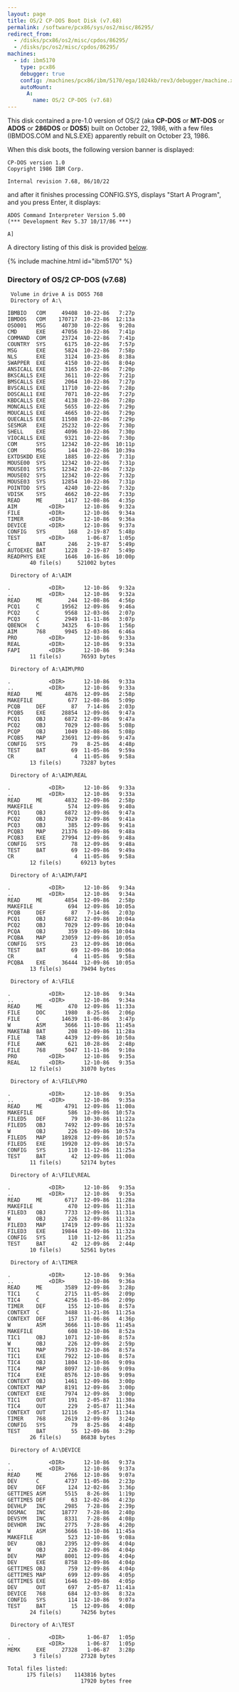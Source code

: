```yaml
---
layout: page
title: OS/2 CP-DOS Boot Disk (v7.68)
permalink: /software/pcx86/sys/os2/misc/86295/
redirect_from:
  - /disks/pcx86/os2/misc/cpdos/86295/
  - /disks/pc/os2/misc/cpdos/86295/
machines:
  - id: ibm5170
    type: pcx86
    debugger: true
    config: /machines/pcx86/ibm/5170/ega/1024kb/rev3/debugger/machine.xml
    autoMount:
      A:
        name: OS/2 CP-DOS (v7.68)
---
```


This disk contained a pre-1.0 version of OS/2 (aka **CP-DOS** or **MT-DOS** or **ADOS** or **286DOS** or **DOS5**)
built on October 22, 1986, with a few files (IBMDOS.COM and NLS.EXE) apparently rebuilt on October 23, 1986.

When this disk boots, the following version banner is displayed:

	CP-DOS version 1.0
	Copyright 1986 IBM Corp.
	
	Internal revision 7.68, 86/10/22

and after it finishes processing CONFIG.SYS, displays "Start A Program", and you press Enter, it displays:

	ADOS Command Interpreter Version 5.00
	(*** Development Rev 5.37 10/17/86 ***)
	
	A]

A directory listing of this disk is provided [below](#directory-of-os2-cp-dos-v768).

{% include machine.html id="ibm5170" %}

### Directory of OS/2 CP-DOS (v7.68)

     Volume in drive A is DOS5 768
     Directory of A:\

    IBMBIO   COM     49408  10-22-86   7:27p
    IBMDOS   COM    170717  10-23-86  12:13a
    OSO001   MSG     40730  10-22-86   9:20a
    CMD      EXE     47056  10-22-86   7:41p
    COMMAND  COM     23724  10-22-86   7:41p
    COUNTRY  SYS      6175  10-22-86   7:57p
    MSG      EXE      5824  10-22-86   7:58p
    NLS      EXE      3124  10-23-86   8:38a
    SWAPPER  EXE      4150  10-22-86   8:04p
    ANSICALL EXE      3165  10-22-86   7:20p
    BKSCALLS EXE      3611  10-22-86   7:21p
    BMSCALLS EXE      2064  10-22-86   7:27p
    BVSCALLS EXE     11710  10-22-86   7:28p
    DOSCALL1 EXE      7071  10-22-86   7:27p
    KBDCALLS EXE      4138  10-22-86   7:28p
    MONCALLS EXE      5655  10-22-86   7:29p
    MOUCALLS EXE      4665  10-22-86   7:29p
    QUECALLS EXE     11508  10-22-86   7:29p
    SESMGR   EXE     25232  10-22-86   7:30p
    SHELL    EXE      4096  10-22-86   7:30p
    VIOCALLS EXE      9321  10-22-86   7:30p
    COM      SYS     12342  10-22-86  10:11p
    COM      MSG       144  10-22-86  10:39a
    EXTDSKDD EXE      1885  10-22-86   7:31p
    MOUSE00  SYS     12342  10-22-86   7:31p
    MOUSE01  SYS     12342  10-22-86   7:32p
    MOUSE02  SYS     12342  10-22-86   7:32p
    MOUSE03  SYS     12854  10-22-86   7:31p
    POINTDD  SYS      4240  10-22-86   7:32p
    VDISK    SYS      4662  10-22-86   7:33p
    READ     ME       1417  12-08-86   4:35p
    AIM          <DIR>      12-10-86   9:32a
    FILE         <DIR>      12-10-86   9:34a
    TIMER        <DIR>      12-10-86   9:36a
    DEVICE       <DIR>      12-10-86   9:37a
    CONFIG   SYS       168   2-19-87   5:48p
    TEST         <DIR>       1-06-87   1:05p
    C        BAT       246   2-19-87   5:49p
    AUTOEXEC BAT      1228   2-19-87   5:49p
    READPHYS EXE      1646  10-16-86  10:00p
           40 file(s)     521002 bytes

     Directory of A:\AIM

    .            <DIR>      12-10-86   9:32a
    ..           <DIR>      12-10-86   9:32a
    READ     ME        244  12-08-86   4:56p
    PCQ1     C       19562  12-09-86   9:46a
    PCQ2     C        9568  12-03-86   2:07p
    PCQ3     C        2949  11-11-86   3:07p
    QBENCH   C       34325   6-10-86   1:56p
    AIM      768      9945  12-03-86   6:46a
    PRO          <DIR>      12-10-86   9:33a
    REAL         <DIR>      12-10-86   9:33a
    FAPI         <DIR>      12-10-86   9:34a
           11 file(s)      76593 bytes

     Directory of A:\AIM\PRO

    .            <DIR>      12-10-86   9:33a
    ..           <DIR>      12-10-86   9:33a
    READ     ME       4876  12-09-86   2:58p
    MAKEFILE           677  12-08-86   5:09p
    PCQB     DEF        87   7-14-86   2:03p
    PCQB5    EXE     28854  12-09-86   9:47a
    PCQ1     OBJ      6872  12-09-86   9:47a
    PCQ2     OBJ      7029  12-08-86   5:08p
    PCQP     OBJ      1049  12-08-86   5:08p
    PCQB5    MAP     23691  12-09-86   9:47a
    CONFIG   SYS        79   8-25-86   4:48p
    TEST     BAT        69  11-05-86   9:59a
    CR                   4  11-05-86   9:58a
           13 file(s)      73287 bytes

     Directory of A:\AIM\REAL

    .            <DIR>      12-10-86   9:33a
    ..           <DIR>      12-10-86   9:33a
    READ     ME       4832  12-09-86   2:58p
    MAKEFILE           574  12-09-86   9:40a
    PCQ1     OBJ      6872  12-09-86   9:47a
    PCQ2     OBJ      7029  12-09-86   9:41a
    PCQ3     OBJ       385  12-09-86   9:41a
    PCQB3    MAP     21376  12-09-86   9:48a
    PCQB3    EXE     27994  12-09-86   9:48a
    CONFIG   SYS        78  12-09-86   9:48a
    TEST     BAT        69  12-09-86   9:49a
    CR                   4  11-05-86   9:58a
           12 file(s)      69213 bytes

     Directory of A:\AIM\FAPI

    .            <DIR>      12-10-86   9:34a
    ..           <DIR>      12-10-86   9:34a
    READ     ME       4854  12-09-86   2:58p
    MAKEFILE           694  12-09-86  10:05a
    PCQB     DEF        87   7-14-86   2:03p
    PCQ1     OBJ      6872  12-09-86  10:04a
    PCQ2     OBJ      7029  12-09-86  10:04a
    PCQA     OBJ       359  12-09-86  10:04a
    PCQBA    MAP     23059  12-09-86  10:05a
    CONFIG   SYS        23  12-09-86  10:06a
    TEST     BAT        69  12-09-86  10:06a
    CR                   4  11-05-86   9:58a
    PCQBA    EXE     36444  12-09-86  10:05a
           13 file(s)      79494 bytes

     Directory of A:\FILE

    .            <DIR>      12-10-86   9:34a
    ..           <DIR>      12-10-86   9:34a
    READ     ME        470  12-09-86  11:33a
    FILE     DOC      1980   8-25-86   2:06p
    FILE     C       14639  11-06-86   3:47p
    W        ASM      3666  11-10-86  11:45a
    MAKETAB  BAT       208  12-09-86  11:28a
    FILE     TAB      4439  12-09-86  10:50a
    FILE     AWK       621  10-28-86   2:48p
    FILE     768      5047  11-11-86   9:10a
    PRO          <DIR>      12-10-86   9:35a
    REAL         <DIR>      12-10-86   9:35a
           12 file(s)      31070 bytes

     Directory of A:\FILE\PRO

    .            <DIR>      12-10-86   9:35a
    ..           <DIR>      12-10-86   9:35a
    READ     ME       4791  12-09-86  11:00a
    MAKEFILE           586  12-09-86  10:57a
    FILED5   DEF        79  10-30-86  11:22a
    FILED5   OBJ      7492  12-09-86  10:57a
    W        OBJ       226  12-09-86  10:57a
    FILED5   MAP     18928  12-09-86  10:57a
    FILED5   EXE     19920  12-09-86  10:57a
    CONFIG   SYS       110  11-12-86  11:25a
    TEST     BAT        42  12-09-86  11:00a
           11 file(s)      52174 bytes

     Directory of A:\FILE\REAL

    .            <DIR>      12-10-86   9:35a
    ..           <DIR>      12-10-86   9:35a
    READ     ME       6717  12-09-86  11:28a
    MAKEFILE           470  12-09-86  11:31a
    FILED3   OBJ      7733  12-09-86  11:31a
    W        OBJ       226  12-09-86  11:32a
    FILED3   MAP     17419  12-09-86  11:32a
    FILED3   EXE     19844  12-09-86  11:32a
    CONFIG   SYS       110  11-12-86  11:25a
    TEST     BAT        42  12-09-86   2:44p
           10 file(s)      52561 bytes

     Directory of A:\TIMER

    .            <DIR>      12-10-86   9:36a
    ..           <DIR>      12-10-86   9:36a
    READ     ME       3589  12-09-86   3:28p
    TIC1     C        2715  11-05-86   2:09p
    TIC4     C        4256  11-05-86   2:09p
    TIMER    DEF       155  12-10-86   8:57a
    CONTEXT  C        3488  11-21-86  11:25a
    CONTEXT  DEF       157  11-06-86   4:36p
    W        ASM      3666  11-10-86  11:45a
    MAKEFILE           608  12-10-86   8:52a
    TIC1     OBJ      1071  12-10-86   8:57a
    W        OBJ       226  12-09-86   2:59p
    TIC1     MAP      7593  12-10-86   8:57a
    TIC1     EXE      7922  12-10-86   8:57a
    TIC4     OBJ      1804  12-10-86   9:09a
    TIC4     MAP      8097  12-10-86   9:09a
    TIC4     EXE      8576  12-10-86   9:09a
    CONTEXT  OBJ      1461  12-09-86   3:00p
    CONTEXT  MAP      8191  12-09-86   3:00p
    CONTEXT  EXE      7974  12-09-86   3:00p
    TIC1     OUT       191   2-05-87  11:30a
    TIC4     OUT       229   2-05-87  11:34a
    CONTEXT  OUT     12116   2-05-87  11:34a
    TIMER    768      2619  12-09-86   3:24p
    CONFIG   SYS        79   8-25-86   4:48p
    TEST     BAT        55  12-09-86   3:29p
           26 file(s)      86838 bytes

     Directory of A:\DEVICE

    .            <DIR>      12-10-86   9:37a
    ..           <DIR>      12-10-86   9:37a
    READ     ME       2766  12-10-86   9:07a
    DEV      C        4737  11-05-86   2:23p
    DEV      DEF       124  12-02-86   3:36p
    GETTIMES ASM      5515   8-26-86   1:19p
    GETTIMES DEF        63  12-02-86   4:23p
    DEVHLP   INC      2985   7-28-86   2:39p
    DOSMAC   INC     18777   7-28-86   2:40p
    DEVSYM   INC      8331   7-28-86   4:08p
    DEVHDR   INC      2775   7-28-86   4:20p
    W        ASM      3666  11-10-86  11:45a
    MAKEFILE           523  12-10-86   9:08a
    DEV      OBJ      2395  12-09-86   4:04p
    W        OBJ       226  12-09-86   4:04p
    DEV      MAP      8001  12-09-86   4:04p
    DEV      EXE      8758  12-09-86   4:04p
    GETTIMES OBJ       759  12-09-86   4:04p
    GETTIMES MAP       699  12-09-86   4:05p
    GETTIMES EXE      1646  12-09-86   4:05p
    DEV      OUT       697   2-05-87  11:41a
    DEVICE   768       684  12-03-86   8:32a
    CONFIG   SYS       114  12-10-86   9:07a
    TEST     BAT        15  12-09-86   4:08p
           24 file(s)      74256 bytes

     Directory of A:\TEST

    .            <DIR>       1-06-87   1:05p
    ..           <DIR>       1-06-87   1:05p
    MEMX     EXE     27328   1-06-87   3:28p
            3 file(s)      27328 bytes

    Total files listed:
          175 file(s)    1143816 bytes
                           17920 bytes free
